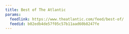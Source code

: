 ```yaml
---
title: Best of The Atlantic
params:
  feedlink: https://www.theatlantic.com/feed/best-of/
  feedid: b02edb4de57f05c57b11aad60b8247fe
---
```

